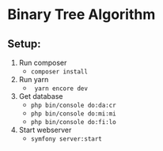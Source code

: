 # Binary Tree Algorithm

## Setup:

1. Run composer
    - ```composer install```
2. Run yarn
    - ``` yarn encore dev```
3. Get database
    - ```php bin/console do:da:cr```
    - ```php bin/console do:mi:mi```
    - ```php bin/console do:fi:lo```  
4. Start webserver
    - ```symfony server:start```